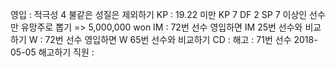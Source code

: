 영입	: 적극성 4 불같은 성질은 제외하기
KP	: 19.22 미만 KP 7 DF 2 SP 7 이상인 선수만 유망주로 뽑기 => 5,000,000 won
IM	: 72번 선수 영입하면 IM 25번 선수와 비교하기
W	: 72번 선수 영입하면 W 65번 선수와 비교하기
CD	: 
해고	: 71번 선수 2018-05-05 해고하기
직원	: 
